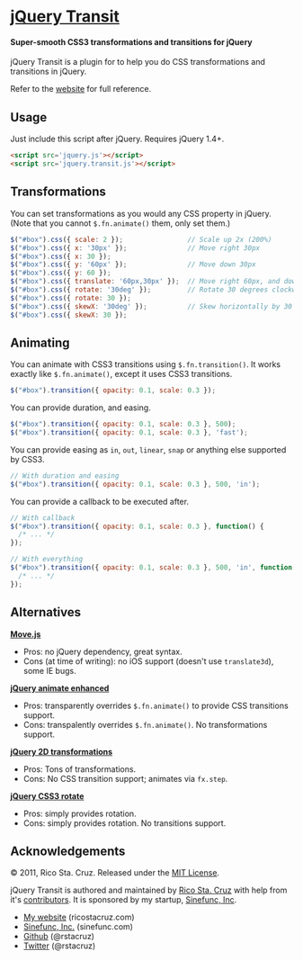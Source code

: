 # [jQuery Transit](http://ricostacruz.com/jquery.transit)
#### Super-smooth CSS3 transformations and transitions for jQuery

jQuery Transit is a plugin for to help you do CSS transformations and 
transitions in jQuery.

Refer to the [website](http://ricostacruz.com/jquery.transit) for full 
reference.

Usage
-----

Just include this script after jQuery. Requires jQuery 1.4+.

``` html
<script src='jquery.js'></script>
<script src='jquery.transit.js'></script>
```

Transformations
---------------

You can set transformations as you would any CSS property in jQuery.
(Note that you cannot `$.fn.animate()` them, only set them.)

``` javascript
$("#box").css({ scale: 2 });                // Scale up 2x (200%)
$("#box").css({ x: '30px' });               // Move right 30px
$("#box").css({ x: 30 });
$("#box").css({ y: '60px' });               // Move down 30px
$("#box").css({ y: 60 });
$("#box").css({ translate: '60px,30px' });  // Move right 60px, and down 30px
$("#box").css({ rotate: '30deg' });         // Rotate 30 degrees clockwise
$("#box").css({ rotate: 30 });
$("#box").css({ skewX: '30deg' });          // Skew horizontally by 30 degrees
$("#box").css({ skewX: 30 });
```

Animating
---------

You can animate with CSS3 transitions using `$.fn.transition()`. It works 
exactly like `$.fn.animate()`, except it uses CSS3 transitions.

``` javascript
$("#box").transition({ opacity: 0.1, scale: 0.3 });
```

You can provide duration, and easing.

``` javascript
$("#box").transition({ opacity: 0.1, scale: 0.3 }, 500);
$("#box").transition({ opacity: 0.1, scale: 0.3 }, 'fast');
```

You can provide easing as `in`, `out`, `linear`, `snap` or anything else 
supported by CSS3.

``` javascript
// With duration and easing
$("#box").transition({ opacity: 0.1, scale: 0.3 }, 500, 'in');
```

You can provide a callback to be executed after.

``` javascript
// With callback
$("#box").transition({ opacity: 0.1, scale: 0.3 }, function() {
  /* ... */
});

// With everything
$("#box").transition({ opacity: 0.1, scale: 0.3 }, 500, 'in', function() {
  /* ... */
});
```

Alternatives
------------

__[Move.js](https://github.com/visionmedia/move.js)__

 * Pros: no jQuery dependency, great syntax.
 * Cons (at time of writing): no iOS support (doesn't use `translate3d`), some
   IE bugs.

__[jQuery animate 
enhanced](https://github.com/benbarnett/jQuery-Animate-Enhanced)__

* Pros: transparently overrides `$.fn.animate()` to provide CSS transitions 
  support.
* Cons: transpalently overrides `$.fn.animate()`. No transformations support.

__[jQuery 2D transformations](https://github.com/heygrady/transform/)__

* Pros: Tons of transformations.
* Cons: No CSS transition support; animates via `fx.step`.

__[jQuery CSS3 rotate](http://plugins.jquery.com/project/Rotate)__

* Pros: simply provides rotation.
* Cons: simply provides rotation. No transitions support.

Acknowledgements
----------------

© 2011, Rico Sta. Cruz. Released under the [MIT 
License](http://www.opensource.org/licenses/mit-license.php).

jQuery Transit is authored and maintained by [Rico Sta. Cruz][rsc] with help 
from it's [contributors][c]. It is sponsored by my startup, [Sinefunc, Inc][sf].

 * [My website](http://ricostacruz.com) (ricostacruz.com)
 * [Sinefunc, Inc.](http://sinefunc.com) (sinefunc.com)
 * [Github](http://github.com/rstacruz) (@rstacruz)
 * [Twitter](http://twitter.com/rstacruz) (@rstacruz)

[rsc]: http://ricostacruz.com
[c]:   http://github.com/rstacruz/jquery.transit/contributors
[sf]:  http://sinefunc.com
